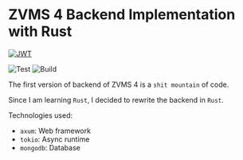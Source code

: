 # ZVMS 4 Backend Implementation with Rust

[![JWT](https://jwt.io/img/badge-compatible.svg)](https://jwt.io/)

![Test](https://github.com/zvms/zvms4-backend-rust/actions/workflows/test.yml/badge.svg) ![Build](https://github.com/zvms/zvms4-backend-rust/actions/workflows/release.yml/badge.svg)

The first version of backend of ZVMS 4 is a `shit mountain` of code.

Since I am learning `Rust`, I decided to rewrite the backend in `Rust`.

Technologies used:

- `axum`: Web framework
- `tokio`: Async runtime
- `mongodb`: Database
